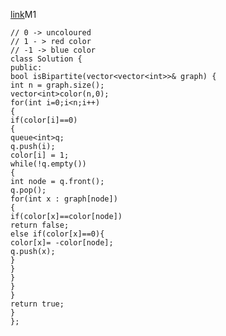 [link](https://leetcode.com/problems/is-graph-bipartite/discuss/1065709/C%2B%2B-or-DFS-or-O(n)-8ms-Beats-100-or-Explanation)
​
M1
```
// 0 -> uncoloured
// 1 - > red color
// -1 -> blue color
class Solution {
public:
bool isBipartite(vector<vector<int>>& graph) {
int n = graph.size();
vector<int>color(n,0);
for(int i=0;i<n;i++)
{
if(color[i]==0)
{
queue<int>q;
q.push(i);
color[i] = 1;
while(!q.empty())
{
int node = q.front();
q.pop();
for(int x : graph[node])
{
if(color[x]==color[node])
return false;
else if(color[x]==0){
color[x]= -color[node];
q.push(x);
}
}
}
}
}
return true;
}
};
```